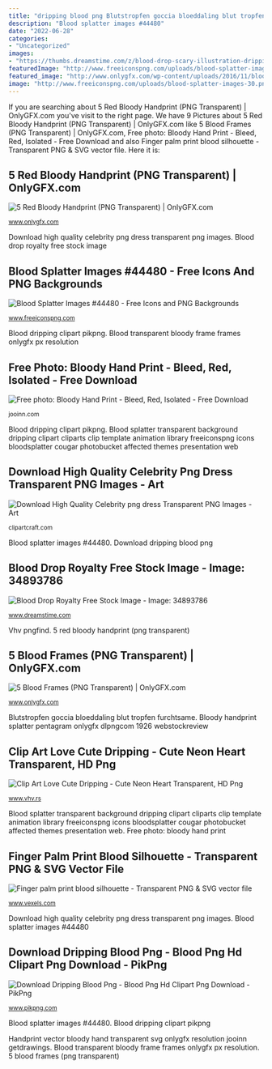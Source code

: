 ```yaml
---
title: "dripping blood png Blutstropfen goccia bloeddaling blut tropfen furchtsame"
description: "Blood splatter images #44480"
date: "2022-06-28"
categories:
- "Uncategorized"
images:
- "https://thumbs.dreamstime.com/z/blood-drop-scary-illustration-dripping-halloween-34893786.jpg"
featuredImage: "http://www.freeiconspng.com/uploads/blood-splatter-images-30.png"
featured_image: "http://www.onlygfx.com/wp-content/uploads/2016/11/bloody-handprint-3-768x1479.png"
image: "http://www.freeiconspng.com/uploads/blood-splatter-images-30.png"
---
```


If you are searching about 5 Red Bloody Handprint (PNG Transparent) | OnlyGFX.com you've visit to the right page. We have 9 Pictures about 5 Red Bloody Handprint (PNG Transparent) | OnlyGFX.com like 5 Blood Frames (PNG Transparent) | OnlyGFX.com, Free photo: Bloody Hand Print - Bleed, Red, Isolated - Free Download and also Finger palm print blood silhouette - Transparent PNG &amp; SVG vector file. Here it is:

## 5 Red Bloody Handprint (PNG Transparent) | OnlyGFX.com

![5 Red Bloody Handprint (PNG Transparent) | OnlyGFX.com](http://www.onlygfx.com/wp-content/uploads/2016/11/bloody-handprint-3-768x1479.png "Free photo: bloody hand print")

<small>www.onlygfx.com</small>

Download high quality celebrity png dress transparent png images. Blood drop royalty free stock image

## Blood Splatter Images #44480 - Free Icons And PNG Backgrounds

![Blood Splatter Images #44480 - Free Icons and PNG Backgrounds](http://www.freeiconspng.com/uploads/blood-splatter-images-30.png "Blood drop royalty free stock image")

<small>www.freeiconspng.com</small>

Blood dripping clipart pikpng. Blood transparent bloody frame frames onlygfx px resolution

## Free Photo: Bloody Hand Print - Bleed, Red, Isolated - Free Download

![Free photo: Bloody Hand Print - Bleed, Red, Isolated - Free Download](https://jooinn.com/images/bloody-hand-print-5.png "Blood dripping clipart pikpng")

<small>jooinn.com</small>

Blood dripping clipart pikpng. Blood splatter transparent background dripping clipart cliparts clip template animation library freeiconspng icons bloodsplatter cougar photobucket affected themes presentation web

## Download High Quality Celebrity Png Dress Transparent PNG Images - Art

![Download High Quality Celebrity png dress Transparent PNG Images - Art](https://clipartcraft.com/images/celebrity-png-dress-8.png "Vhv pngfind")

<small>clipartcraft.com</small>

Blood splatter images #44480. Download dripping blood png

## Blood Drop Royalty Free Stock Image - Image: 34893786

![Blood Drop Royalty Free Stock Image - Image: 34893786](https://thumbs.dreamstime.com/z/blood-drop-scary-illustration-dripping-halloween-34893786.jpg "Blood splatter transparent background dripping clipart cliparts clip template animation library freeiconspng icons bloodsplatter cougar photobucket affected themes presentation web")

<small>www.dreamstime.com</small>

Vhv pngfind. 5 red bloody handprint (png transparent)

## 5 Blood Frames (PNG Transparent) | OnlyGFX.com

![5 Blood Frames (PNG Transparent) | OnlyGFX.com](http://www.onlygfx.com/wp-content/uploads/2017/03/bloody-frame-4.png "Parineeti chopra pngpix 1666 clipartcraft")

<small>www.onlygfx.com</small>

Blutstropfen goccia bloeddaling blut tropfen furchtsame. Bloody handprint splatter pentagram onlygfx dlpngcom 1926 webstockreview

## Clip Art Love Cute Dripping - Cute Neon Heart Transparent, HD Png

![Clip Art Love Cute Dripping - Cute Neon Heart Transparent, HD Png](https://tl.vhv.rs/dpng/s/14-149542_dripping-blood-heart-png-transparent-png.png "Bloody handprint splatter pentagram onlygfx dlpngcom 1926 webstockreview")

<small>www.vhv.rs</small>

Blood splatter transparent background dripping clipart cliparts clip template animation library freeiconspng icons bloodsplatter cougar photobucket affected themes presentation web. Free photo: bloody hand print

## Finger Palm Print Blood Silhouette - Transparent PNG &amp; SVG Vector File

![Finger palm print blood silhouette - Transparent PNG &amp; SVG vector file](https://images.vexels.com/media/users/3/159289/isolated/preview/6bf6cff920b1e6081b38a990bbd90721-finger-palm-print-blood-silhouette-by-vexels.png "Blood palm silhouette finger transparent svg vector tree edit colors vexels")

<small>www.vexels.com</small>

Download high quality celebrity png dress transparent png images. Blood splatter images #44480

## Download Dripping Blood Png - Blood Png Hd Clipart Png Download - PikPng

![Download Dripping Blood Png - Blood Png Hd Clipart Png Download - PikPng](https://www.pikpng.com/pngl/m/40-402234_stain-png.png "Handprint vector bloody hand transparent svg onlygfx resolution jooinn getdrawings")

<small>www.pikpng.com</small>

Blood splatter images #44480. Blood dripping clipart pikpng

Handprint vector bloody hand transparent svg onlygfx resolution jooinn getdrawings. Blood transparent bloody frame frames onlygfx px resolution. 5 blood frames (png transparent)
